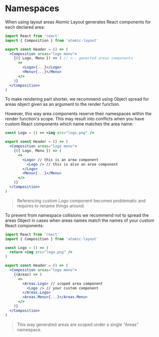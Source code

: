 # Namespaces

When using layout areas Atomic Layout generates React components for each declared area:

```jsx
import React from 'react'
import { Composition } from 'atomic-layout'

export const Header = () => (
  <Composition areas="logo menu">
    {({ Logo, Menu }) => ( // <-- generted areas components
      <>
        <Logo>{...}</Logo>
        <Menu>{...}</Menu>
      </>
    )}
  </Composition>
)
```

To make rendering part shorter, we recommend using Object spread for areas object given as an argument to the render function.

However, this way area components reserve their namespaces within the render function's scope. This may result into conflicts when you have custom React components which name matches the area name:

```jsx
const Logo = () => <img src="logo.png" />

export const Header = () => (
  <Composition areas="logo menu">
    {({ Logo, Menu }) => (
      <>
        <Logo> // this is an area component
          <Logo /> // this is also an area component
        </Logo>
        <Menu>{...}</Menu>
      </>
    )}
  </Composition>
)
```

> Referencing custom Logo component becomes problematic and requires to rename things around.

To prevent from namespace collisions we recommend not to spread the areas Object in cases when areas names match the names of your custom React components:

```jsx
import React from 'react'
import { Composition } from 'atomic-layout'

const Logo = () => (
  return <img src="logo.png" />
)

export const Header = () => (
  <Composition areas="logo menu">
    {(Areas) => (
      <>
        <Areas.Logo> // scoped area component
          <Logo /> // your custom component
        </Areas.Logo>
        <Areas.Menu>{...}</Areas.Menu>
      </>
    )}
  </Composition>
)
```

> This way generated areas are scoped under a single "Areas" namespace.

